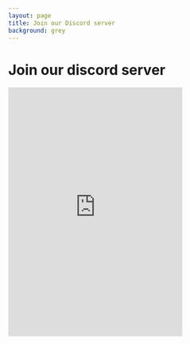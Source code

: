 ```yaml
---
layout: page
title: Join our Discord server
background: grey
---
```


# Join our discord server

<div class="large text-muted">
<iframe src="https://discord.com/widget?id=800120401107746846&theme=dark" width="350" height="500" allowtransparency="true" frameborder="0" sandbox="allow-popups allow-popups-to-escape-sandbox allow-same-origin allow-scripts"></iframe>
</div>
